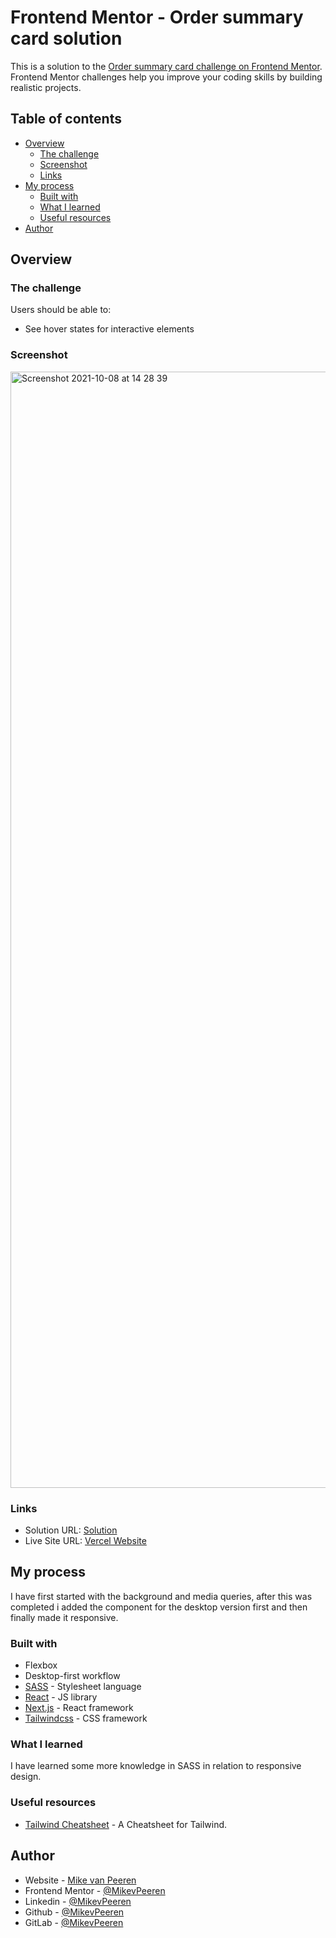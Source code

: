 # Frontend Mentor - Order summary card solution

This is a solution to the [Order summary card challenge on Frontend Mentor](https://www.frontendmentor.io/challenges/order-summary-component-QlPmajDUj). Frontend Mentor challenges help you improve your coding skills by building realistic projects.

## Table of contents

- [Overview](#overview)
  - [The challenge](#the-challenge)
  - [Screenshot](#screenshot)
  - [Links](#links)
- [My process](#my-process)
  - [Built with](#built-with)
  - [What I learned](#what-i-learned)
  - [Useful resources](#useful-resources)
- [Author](#author)

## Overview

### The challenge

Users should be able to:

- See hover states for interactive elements

### Screenshot

<img width="1786" alt="Screenshot 2021-10-08 at 14 28 39" src="https://user-images.githubusercontent.com/15649037/136556855-40aef36f-7d7d-44f0-9b91-459d3c4305b7.png">

### Links

- Solution URL: [Solution](https://order-summary-component-two-tawny.vercel.app/)
- Live Site URL: [Vercel Website](https://order-summary-component-two-tawny.vercel.app/)

## My process

I have first started with the background and media queries, after this was completed i added the component for the desktop version first and then finally made it responsive.

### Built with

- Flexbox
- Desktop-first workflow
- [SASS](https://sass-lang.com/) - Stylesheet language
- [React](https://reactjs.org/) - JS library
- [Next.js](https://nextjs.org/) - React framework
- [Tailwindcss](https://tailwindcss.com/) - CSS framework

### What I learned

I have learned some more knowledge in SASS in relation to responsive design.

### Useful resources

- [Tailwind Cheatsheet](https://nerdcave.com/tailwind-cheat-sheet) - A Cheatsheet for Tailwind.

## Author

- Website - [Mike van Peeren](https://mikevpeeren.nl/)
- Frontend Mentor - [@MikevPeeren](https://www.frontendmentor.io/profile/MikevPeeren)
- Linkedin - [@MikevPeeren](https://www.linkedin.com/in/mikevpeeren/)
- Github - [@MikevPeeren](https://www.github.com/MikevPeeren)
- GitLab - [@MikevPeeren](https://www.gitlab.com/MikevPeeren)
